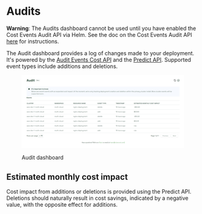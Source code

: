 # Audits

**Warning**: The Audits dashboard cannot be used until you have enabled the Cost Events Audit API via Helm. See the doc on the Cost Events Audit API [here](https://docs.kubecost.com/apis/apis-overview/cost-events-audit-api#enabling-the-cost-events-audit-api) for instructions.

The Audit dashboard provides a log of changes made to your deployment. It's powered by the [Audit Events Cost API](https://docs.kubecost.com/apis/apis-overview/cost-events-audit-api) and the [Predict API](https://docs.kubecost.com/apis/apis-overview/spec-cost-prediction-api). Supported event types include additions and deletions.

<figure><img src="../../.gitbook/assets/audit.png" alt=""><figcaption><p>Audit dashboard</p></figcaption></figure>

## Estimated monthly cost impact

Cost impact from additions or deletions is provided using the Predict API. Deletions should naturally result in cost savings, indicated by a negative value, with the opposite effect for additions.
